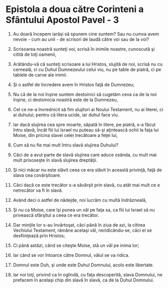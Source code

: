 # Epistola a doua c&#259;tre Corinteni a Sf&#226;ntului Apostol Pavel - 3

1. Au doară începem iarăşi să spunem cine suntem? Sau nu cumva avem nevoie - cum au unii - de scrisori de laudă către voi sau de la voi? 

2. Scrisoarea noastră sunteţi voi, scrisă în inimile noastre, cunoscută şi citită de toţi oamenii, 

3. Arătându-vă că sunteţi scrisoare a lui Hristos, slujită de noi, scrisă nu cu cerneală, ci cu Duhul Dumnezeului celui viu, nu pe table de piatră, ci pe tablele de carne ale inimii. 

4. Şi o astfel de încredere avem în Hristos faţă de Dumnezeu; 

5. Nu că de la noi înşine suntem destoinici să cugetăm ceva ca de la noi înşine, ci destoinicia noastră este de la Dumnezeu, 

6. Cel ce ne-a învrednicit să fim slujitori ai Noului Testament, nu ai literei, ci ai duhului; pentru că litera ucide, iar duhul face viu. 

7. Iar dacă slujirea cea spre moarte, săpată în litere, pe piatră, s-a făcut întru slavă, încât fiii lui Israel nu puteau să-şi aţintească ochii la faţa lui Moise, din pricina slavei celei trecătoare a feţei lui, 

8. Cum să nu fie mai mult întru slavă slujirea Duhului? 

9. Căci de a avut parte de slavă slujirea care aduce osânda, cu mult mai mult prisoseşte în slavă slujirea dreptăţii. 

10. Şi nici măcar nu este slăvit ceea ce era slăvit în această privinţă, faţă de slava cea covârşitoare. 

11. Căci dacă ce este trecător s-a săvârşit prin slavă, cu atât mai mult ce e netrecător va fi în  slavă. 

12. Având deci o astfel de nădejde, noi lucrăm cu multă îndrăzneală, 

13. Şi nu ca Moise, care îşi punea un văl pe faţa sa, ca fiii lui Israel să nu privească sfârşitul a ceea ce era trecător. 

14. Dar minţile lor s-au învârtoşat, căci până în ziua de azi, la citirea Vechiului Testament, rămâne acelaşi văl, neridicându-se, căci el se desfiinţează prin Hristos; 

15. Ci până astăzi, când se citeşte Moise, stă un văl pe inima lor; 

16. Iar când se vor întoarce către Domnul, vălul se va ridica. 

17. Domnul este Duh, şi unde este Duhul Domnului, acolo este libertate. 

18. Iar noi toţi, privind ca în oglindă, cu faţa descoperită, slava Domnului, ne prefacem în acelaşi chip din slavă în slavă, ca de la Duhul Domnului. 

